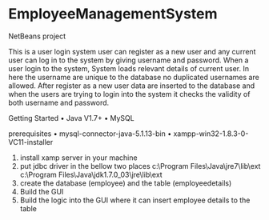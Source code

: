 # EmployeeManagementSystem
NetBeans project

This is a user login system user can register as a new user and any current user can log in to the system by giving username and password.
When a user login to the system,
System loads relevant details of current user.
In here the username are unique to the database no duplicated usernames are allowed.
After register as a new user data are inserted to the database and when the users are trying to login into the system it checks the validity of both username and password.

Getting Started
•	Java V1.7+
•	MySQL

prerequisites
•	mysql-connector-java-5.1.13-bin
•	xampp-win32-1.8.3-0-VC11-installer

1. install xamp server in your machine
2. put jdbc driver in the bellow two places
	c:\Program Files\Java\jre7\lib\ext
	c:\Program Files\Java\jdk1.7.0_03\jre\lib\ext
3. create the database (employee) and the table (employeedetails)
4. Build the GUI
5. Build the logic into the GUI where it can insert employee details to the table
